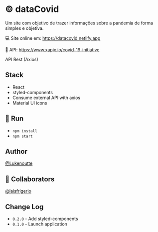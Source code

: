 # :copyright: dataCovid

Um site com objetivo de trazer informações sobre a pandemia de forma simples e objetiva.

💻 Site online em: https://datacovid.netlify.app

🔌 API: https://www.xapix.io/covid-19-initiative

API Rest (Axios)

## Stack

  - React
  - styled-components
  - Consume external API with axios
  - Material UI icons

## :gem: Run

  - `npm install`
  - `npm start`

## Author

[@Lukenoutte](https://github.com/Lukenoutte/)

## :muscle: Collaborators

[@laisfrigerio](https://github.com/laisfrigerio)

## Change Log

- `0.2.0` - Add styled-components
- `0.1.0` - Launch application
